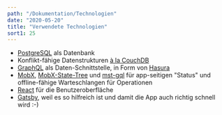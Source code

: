 ```yaml
---
path: "/Dokumentation/Technologien"
date: "2020-05-20"
title: "Verwendete Technologien"
sort1: 25
---
```



- [PostgreSQL](https://www.postgresql.org) als Datenbank
- Konflikt-fähige Datenstrukturen [à la CouchDB](https://hasura.io/blog/couchdb-style-conflict-resolution-rxdb-hasura/#conflict-resolution-impl)
- [GraphQL](https://github.com/facebook/graphql) als Daten-Schnittstelle, in Form von [Hasura](https://hasura.io)
- [MobX](https://mobx.js.org/), [MobX-State-Tree](https://github.com/mobxjs/mobx-state-tree) und [mst-gql](mst-gql) für app-seitigen "Status" und offline-fähige Warteschlangen für Operationen 
- [React](https://facebook.github.io/react/index.html) für die Benutzeroberfläche
- [Gatsby](https://www.gatsbyjs.org), weil es so hilfreich ist und damit die App auch richtig schnell wird :-)
